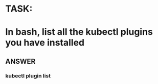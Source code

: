 
# TASK:
# In bash,  list all the kubectl plugins you have installed

## ANSWER

### kubectl plugin list
